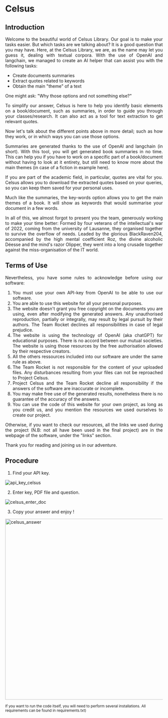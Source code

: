# Celsus

## Introduction
<div style="text-align: justify">
Welcome to the beautiful world of Celsus Library. Our goal is to make your tasks easier.
But which tasks are we talking about? It is a good question that you may have.
Here, at the Celsus Library, we are, as the name may let you guess it, dealing with textual corpora.
With the use of OpenAI and langchain, we managed to create an AI helper that can assist you with the following tasks:
</div>

- Create documents summaries
- Extract quotes related to keywords
- Obtain the main "theme" of a text

<div style="text-align: justify">
One might ask: "Why those options and not something else?"

To simplify our answer, Celsus is here to help you identify basic elements on a book/document, such as summaries, in order to guide you through your classes/research. It can also act as a tool for text extraction to get relevant quotes.

Now let's talk about the different points above in more detail; such as how they work, or in which ways you can use those options.

Summaries are generated thanks to the use of OpenAI and langchain (in short). With this tool, you will get generated book summaries in no time. This can help you if you have to work on a specific part of a book/document without having to look at it entirety, but still need to know more about the main themes (in case of a fiction in example here).

If you are part of the academic field, in particular, quotes are vital for you. Celsus allows you to download the extracted quotes based on your queries, so you can keep them saved for your personal uses.

Much like the summaries, the key-words option allows you to get the main themes of a book. It will show as keywords that would summarise your document in a few words.

In all of this, we almost forgot to present you the team, generously working to make your time better:
Formed by four veterans of the intellectual's war of 2022, coming from the university of Lausanne, they organised together to survive the overflow of needs. 
Leaded by the glorious BlackRaven204, accompanied by the high mental coefficient Roz, the divine alcoholic Déesse and the mind's razor Olipper, they went into a long crusade together against the miss-organisation of the IT world.
  
## Terms of Use
Nevertheless, you have some rules to acknowledge before using our software:
1. You must use your own API-key from OpenAI to be able to use our software.
2. You are able to use this website for all your personal purposes.
3. The website doesn't grant you free copyright on the documents you are using, even after modifying the generated answers. Any unauthorised reproduction, partially or integrally, may result by legal pursuit by their authors. The Team Rocket declines all responsibilities in case of legal prejudice.
4. The website is using the technology of OpenAI (aka chatGPT) for educational purposes. There is no accord between our mutual societies. The website is using those resources by the free authorisation allowed by their respective creators.
5. All the others ressources included into our software are under the same rule as above.
6. The Team Rocket is not responsible for the content of your uploaded files. Any disturbances resulting from your files can not be reproached to Project Celsus.
7. Project Celsus and the Team Rocket decline all responsibility if the answers of the software are inaccurate or incomplete.
8. You may make free use of the generated results, nonetheless there is no guarantee of the accuracy of the answers.
9. You can use the code of this website for your own project, as long as you credit us, and you mention the resources we used ourselves to create our project.

Otherwise, if you want to check our resources, all the links we used during the project (N.B: not all have been used in the final project) are in the webpage of the software, under the "links" section.

Thank you for reading and joining us in our adventure.
</div>

## Procedure
  
1. Find your API key.  

![api_key_celsus](https://github.com/BlackRaven204/Celsus/assets/77760910/12b8fc6b-6cfb-4c7b-a56d-8df5cebf2ecc)

2. Enter key, PDF file and question.

![celsus_enter_doc](https://github.com/BlackRaven204/Celsus/assets/77760910/8a225707-fdda-4420-a346-cef19c77e2f5)

3. Copy your answer and enjoy !

<img width="578" alt="celsus_answer" src="https://github.com/BlackRaven204/Celsus/assets/77760910/03deaa44-6f77-462e-a57e-c98d2ddddc81">




<sub> If you want to run the code itself, you will need to perform several installations. All requirements can be found in requirements.txt) </sub>

